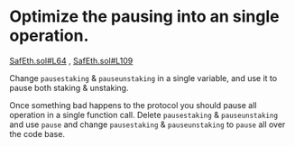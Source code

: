 # Optimize the pausing into an single operation.
[SafEth.sol#L64](https://github.com/code-423n4/2023-03-asymmetry/blob/main/contracts/SafEth/SafEth.sol#L64) , [SafEth.sol#L109](https://github.com/code-423n4/2023-03-asymmetry/blob/main/contracts/SafEth/SafEth.sol#L109)

Change `pausestaking` & `pauseunstaking` in a single variable, and use it to pause both staking & unstaking.

Once something bad happens to the protocol you should pause all operation in a single function call. 
Delete `pausestaking` & `pauseunstaking` and use `pause` and change `pausestaking` & `pauseunstaking` to `pause` all over the code base.